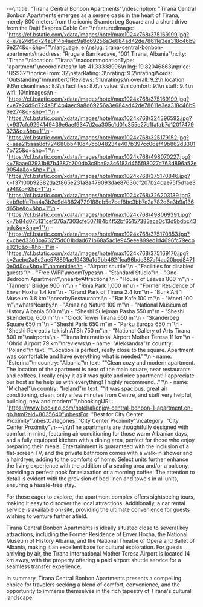---\ntitle: "Tirana Central Bonbon Apartments"\ndescription: "Tirana Central Bonbon Apartments emerges as a serene oasis in the heart of Tirana, merely 800 meters from the iconic Skanderbeg Square and a short drive from the Dajti Ekspres Cable Car."\nfeaturedImage: "https://cf.bstatic.com/xdata/images/hotel/max1024x768/375169199.jpg?k=e7e24d9d724a8f14b4aec9a8d69256a3e684ad42de78611e3ea318c46b96e274&o=&hp=1"\nlanguage: en\nslug: tirana-central-bonbon-apartments\naddress: "Rruga e Barrikadave, 1001 Tirana, Albania"\ncity: "Tirana"\nlocation: "Tirana"\naccommodationType: "apartment"\ncoordinates:\n  lat: 41.33338996\n  lng: 19.82046863\nprice: "US$32"\npriceFrom: 32\nstarRating: 3\nrating: 9.2\nratingWords: "Outstanding"\nnumberOfReviews: 51\nratings:\n  overall: 9.2\n  location: 9.6\n  cleanliness: 8.9\n  facilities: 8.6\n  value: 9\n  comfort: 9.1\n  staff: 9.4\n  wifi: 10\nimages:\n  - "https://cf.bstatic.com/xdata/images/hotel/max1024x768/375169199.jpg?k=e7e24d9d724a8f14b4aec9a8d69256a3e684ad42de78611e3ea318c46b96e274&o=&hp=1"\n  - "https://cf.bstatic.com/xdata/images/hotel/max1024x768/324396592.jpg?k=937cfc9294149439e6aef9347d2ca305c1d01c355e27d1fafab7d12017479323&o=&hp=1"\n  - "https://cf.bstatic.com/xdata/images/hotel/max1024x768/325179152.jpg?k=aaa215aaa8df724680bb410d47cb048234e407b397cc06ef49b862d33017b725&o=&hp=1"\n  - "https://cf.bstatic.com/xdata/images/hotel/max1024x768/498070227.jpg?k=78aae02931b87b4387c700db3c9ba9a3c6183d455f98027c763d896a52e9054a&o=&hp=1"\n  - "https://cf.bstatic.com/xdata/images/hotel/max1024x768/375170846.jpg?k=f37100b92382da2f865e231a8a479093dae87636cf207b24dae75f5d1ae3a94f&o=&hp=1"\n  - "https://cf.bstatic.com/xdata/images/hotel/max1024x768/326203139.jpg?k=b9effe7ba4a3b2e9d48824729188db5e7bef8bc3bb7c2a782d6a3b9a136d65be&o=&hp=1"\n  - "https://cf.bstatic.com/xdata/images/hotel/max1024x768/498069391.jpg?k=7b84d075131cef376a7303cfe507184b4f52bf65157383aca0c13d9bdbc43bdc&o=&hp=1"\n  - "https://cf.bstatic.com/xdata/images/hotel/max1024x768/375170853.jpg?k=cbed3303ba73275d001bdad671b68a5ac1e945eee899ed1d4696fc79ecbe0216&o=&hp=1"\n  - "https://cf.bstatic.com/xdata/images/hotel/max1024x768/375169170.jpg?k=2aebc2a8c2ae578891ae19439a1d9bb462f1ca96bdc387af4aa20bcd84710e0d&o=&hp=1"\namenities:\n  - "Airport shuttle"\n  - "Facilities for disabled guests"\n  - "Free WiFi"\nroomTypes:\n  - "Standard Studio"\n  - "One-Bedroom Apartment"\nnearbyAttractions:\n  - "House of Leaves 800 m"\n  - "Tanners' Bridge 900 m"\n  - "Rinia Park 1,000 m"\n  - "Former Residence of Enver Hoxha 1.4 km"\n  - "Grand Park of Tirana 2.4 km"\n  - "Bunk'Art 1 Museum 3.8 km"\nnearbyRestaurants:\n  - "Bar Kafe 100 m"\n  - "Mneri 100 m"\nwhatsNearby:\n  - "Amazing Nature 100 m"\n  - "National Museum of History Albania 500 m"\n  - "Sheshi Sulejman Pasha 550 m"\n  - "Sheshi Skënderbej 600 m"\n  - "Clock Tower Tirana 650 m"\n  - "Skanderbeg Square 650 m"\n  - "Sheshi Paris 650 m"\n  - "Parku Europa 650 m"\n  - "Sheshi Rekreativ tek ish ATSh 750 m"\n  - "National Gallery of Arts Tirana 800 m"\nairports:\n  - "Tirana International Airport Mother Teresa 11 km"\n  - "Ohrid Airport 79 km"\nreviews:\n  - name: "Aleksandra"\n    country: "Poland"\n    text: "“Location is perfect, really close to the square. Apartment was comfortable and have everything what is needed.”"\n  - name: "Esterina"\n    country: "Albania"\n    text: "“Clean cozy and modern apartment. The location of the apartment is near of the main square, near restaurants and coffees. I really enjoy it as it was quite and nice apartment! I appreciate our host as he help us with everything! I highly recommend...”"\n  - name: "Michael"\n    country: "Ireland"\n    text: "“it was spacious, great air conditioning, clean, only a few minutes from Centre, and staff very helpful, building, new and modern”"\nbookingURL: "https://www.booking.com/hotel/al/enjoy-central-bonbon-1-apartment.en-gb.html?aid=8035640"\nbestFor: "Best for City Center Proximity"\nbestCategories: "City Center Proximity"\ncategory: "City Center Proximity"\n---\n\nThe apartments are thoughtfully designed with comfort in mind, featuring air conditioning for those warm Albanian days, and a fully equipped kitchen with a dining area, perfect for those who enjoy preparing their meals. Entertainment is guaranteed with the inclusion of a flat-screen TV, and the private bathroom comes with a walk-in shower and a hairdryer, adding to the comforts of home. Select units further enhance the living experience with the addition of a seating area and/or a balcony, providing a perfect nook for relaxation or a morning coffee. The attention to detail is evident with the provision of bed linen and towels in all units, ensuring a hassle-free stay.

For those eager to explore, the apartment complex offers sightseeing tours, making it easy to discover the local attractions. Additionally, a car rental service is available on-site, providing the ultimate convenience for guests wishing to venture further afield.

Tirana Central Bonbon Apartments is ideally situated close to several key attractions, including the Former Residence of Enver Hoxha, the National Museum of History Albania, and the National Theatre of Opera and Ballet of Albania, making it an excellent base for cultural exploration. For guests arriving by air, the Tirana International Mother Teresa Airport is located 14 km away, with the property offering a paid airport shuttle service for a seamless transfer experience.

In summary, Tirana Central Bonbon Apartments presents a compelling choice for travelers seeking a blend of comfort, convenience, and the opportunity to immerse themselves in the rich tapestry of Tirana's cultural landscape.